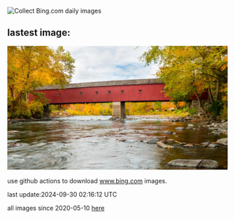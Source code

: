 ![Collect Bing.com daily images](https://github.com/counter2015/bing-daily-images/workflows/Collect%20Bing.com%20daily%20images/badge.svg)
## lastest image:
![](images/img.jpg)

use github actions to download www.bing.com images.

last update:2024-09-30 02:16:12 UTC

all images since 2020-05-10 [here](https://github.com/counter2015/bing-daily-images/tree/master/images) 
